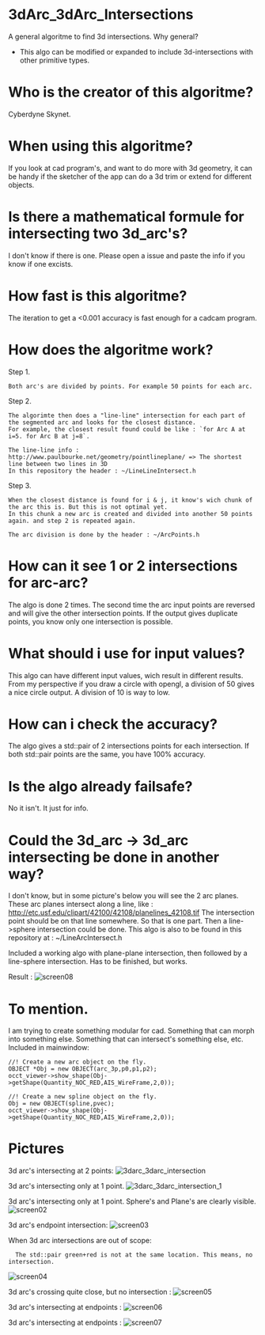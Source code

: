 # 3dArc_3dArc_Intersections
A general algoritme to find 3d intersections.
Why general?
 
 - This algo can be modified or expanded to include 3d-intersections with other primitive types.
 
# Who is the creator of this algoritme?
Cyberdyne Skynet.

# When using this algoritme?
If you look at cad program's, and want to do more with 3d geometry, it can be handy if the sketcher
of the app can do a 3d trim or extend for different objects.

# Is there a mathematical formule for intersecting two 3d_arc's?
I don't know if there is one. Please open a issue and paste the info if you know if one excists.

# How fast is this algoritme?
The iteration to get a <0.001 accuracy is fast enough for a cadcam program.

# How does the algoritme work?
Step 1.

    Both arc's are divided by points. For example 50 points for each arc. 
Step 2.
    
    The algorimte then does a "line-line" intersection for each part of the segmented arc and looks for the closest distance.
    For example, the closest result found could be like : `for Arc A at i=5. for Arc B at j=8`. 
    
    The line-line info : http://www.paulbourke.net/geometry/pointlineplane/ => The shortest line between two lines in 3D
    In this repository the header : ~/LineLineIntersect.h

Step 3.

    When the closest distance is found for i & j, it know's wich chunk of the arc this is. But this is not optimal yet.
    In this chunk a new arc is created and divided into another 50 points again. and step 2 is repeated again.
    
    The arc division is done by the header : ~/ArcPoints.h 

# How can it see 1 or 2 intersections for arc-arc?
The algo is done 2 times. The second time the arc input points are reversed and will give the other intersection points.
If the output gives duplicate points, you know only one intersection is possible.

# What should i use for input values?
This algo can have different input values, wich result in different results.
From my perspective if you draw a circle with opengl, a division of 50 gives a nice circle output. A division of 10 is way to low.

# How can i check the accuracy?
The algo gives a std::pair of 2 intersections points for each intersection. 
If both std::pair points are the same, you have 100% accuracy.

# Is the algo already failsafe?
No it isn't. It just for info.

# Could the 3d_arc -> 3d_arc intersecting be done in another way?
I don't know, but in some picture's below you will see the 2 arc planes. 
These arc planes intersect along a line, like : http://etc.usf.edu/clipart/42100/42108/planelines_42108.tif
The intersection point should be on that line somewhere. So that is one part. 
Then a line->sphere intersection could be done. This algo is also to be found in this repository at : ~/LineArcIntersect.h

Included a working algo with plane-plane intersection, then followed by a line-sphere intersection.
Has to be finished, but works.

Result :
![screen08](https://user-images.githubusercontent.com/44880102/163088472-08548890-b673-4a97-be1a-dc6f11e7feb0.jpg)


# To mention.
I am trying to create something modular for cad. Something that can morph into something else. Something that can intersect's something else, etc.
Included in mainwindow:

    //! Create a new arc object on the fly.
    OBJECT *Obj = new OBJECT(arc_3p,p0,p1,p2);
    occt_viewer->show_shape(Obj->getShape(Quantity_NOC_RED,AIS_WireFrame,2,0));
    
    //! Create a new spline object on the fly.
    Obj = new OBJECT(spline,pvec);
    occt_viewer->show_shape(Obj->getShape(Quantity_NOC_RED,AIS_WireFrame,2,0));

# Pictures
3d arc's intersecting at 2 points:
![3darc_3darc_intersection](https://user-images.githubusercontent.com/44880102/163068922-fc20fa84-8651-41c1-b919-2a21f9a91e09.jpg)

3d arc's intersecting only at 1 point. 
![3darc_3darc_intersection_1](https://user-images.githubusercontent.com/44880102/163068929-1c3f261b-4bde-4553-9129-c50c02f96427.jpg)

3d arc's intersecting only at 1 point. Sphere's and Plane's are clearly visible.
![screen02](https://user-images.githubusercontent.com/44880102/163072009-25321f5e-78bd-4066-8f9c-caeb48a0f2ea.jpg)

3d arc's endpoint intersection:
![screen03](https://user-images.githubusercontent.com/44880102/163073467-b68c9e99-20cd-4567-b81a-a8f70d3ea371.jpg)

When 3d arc intersections are out of scope:

      The std::pair green+red is not at the same location. This means, no intersection.
![screen04](https://user-images.githubusercontent.com/44880102/163073598-db8c6a70-c398-4cbd-b30b-eb81e3c7c12a.jpg)

3d arc's crossing quite close, but no intersection :
![screen05](https://user-images.githubusercontent.com/44880102/163076822-28bd0784-79e8-4f86-9a90-8ea62a6e5354.jpg)

3d arc's intersecting at endpoints :
![screen06](https://user-images.githubusercontent.com/44880102/163077653-1f85ff0c-7fd0-45bb-937b-7a6d45710c83.jpg)

3d arc's intersecting at endpoints :
![screen07](https://user-images.githubusercontent.com/44880102/163077656-d1d207f1-b251-4b31-b102-b0fe10a2d9b5.jpg)
